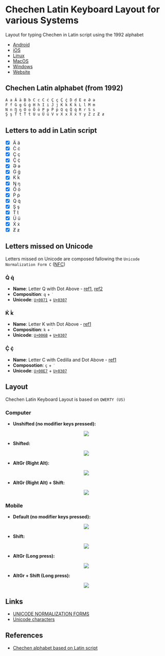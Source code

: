 # Chechen Latin Keyboard Layout for various Systems

Layout for typing Chechen in Latin script using the 1992 alphabet

- [Android](./android)
- [iOS](./ios)
- [Linux](./linux)
- [MacOS](./macos)
- [Windows](./windows)
- [Website](./website)

## Chechen Latin alphabet (from 1992)
```markdown
A a Ä ä B b C c Ċ ċ Ç ç Ç̇ ç̇ D d E e Ə ə
F f G g Ġ ġ H h I i J j K k K̇ k̇ L l M m
N n Ŋ ŋ O o Ö ö P p Ṗ ṗ Q q Q̇ q̇ R r S s
Ş ş T t Ṫ ṫ U u Ü ü V v X x Ẋ ẋ Y y Z z Ƶ ƶ
```

## Letters to add in Latin script
- [x] Ä ä
- [x] Ċ ċ
- [x] Ç ç
- [x] Ç̇ ç̇
- [x] Ə ə
- [x] Ġ ġ
- [x] K̇ k̇
- [x] Ŋ ŋ
- [x] Ö ö
- [x] Ṗ ṗ
- [x] Q̇ q̇
- [x] Ş ş
- [x] Ṫ ṫ
- [x] Ü ü
- [x] Ẋ ẋ
- [x] Ƶ ƶ

## Letters missed on Unicode
Letters missed on Unicode are composed fallowing the `Unicode Normalization Form C` ([NFC](https://unicode.org/reports/tr15/#:~:text=Normalization%20Form%20C%20uses%20canonical,already%20in%20Normalization%20Form%20C.)) 

### Q̇ q̇
- **Name**: Letter Q with Dot Above - [ref1](http://www.personal.psu.edu/ejp10/blogs/gotunicode/2008/11/glyph-du-jour-thermodynamic-q-.html#:~:text=It's%20a%20capital%20Q%20with,these%20DO%20exist%20in%20Unicode), [ref2](https://fr.wikipedia.org/wiki/Q%CC%87)
- **Composition**: `q` + `̇`
- **Unicode**: [`U+0071`](https://www.compart.com/en/unicode/U+0071) + [`U+0307`](https://www.compart.com/en/unicode/U+0307)

### K̇ k̇
- **Name**: Letter K with Dot Above - [ref1](https://fr.wikipedia.org/wiki/K%CC%87)
- **Composition**: `k` + `̇`
- **Unicode**: [`U+006B`](https://www.compart.com/en/unicode/U+006B) + [`U+0307`](https://www.compart.com/en/unicode/U+0307)

### Ç̇ ç̇
- **Name**: Letter C with Cedilla and Dot Above - [ref1](https://fr.wikipedia.org/wiki/%C3%87%CC%87)
- **Composotion**: `ç` + `̇`
- **Unicode**: [`U+00E7`](https://www.compart.com/en/unicode/U+00E7) + [`U+0307`](https://www.compart.com/en/unicode/U+0307)


## Layout
Chechen Latin Keyboard Layout is based on `QWERTY (US)`

### Computer

- **Unshifted (no modifier keys pressed):**
<p align="center">
   <img src="https://i.imgur.com/0d1jSse.png"/>
</p>

- **Shifted:**
<p align="center">
   <img src="https://i.imgur.com/cpZCkbK.png"/>
</p>

- **AltGr (Right Alt):**
<p align="center">
   <img src="https://i.imgur.com/Ea9A3xB.png"/>
</p>

- **AltGr (Right Alt) + Shift:**
<p align="center">
   <img src="https://i.imgur.com/dE5t0CJ.png"/>
</p>

### Mobile

- **Default (no modifier keys pressed):**
<p align="center">
   <img src="https://i.imgur.com/96KLwyN.png"/>
</p>

- **Shift:**
<p align="center">
   <img src="https://i.imgur.com/5kGKl2B.png"/>
</p>

- **AltGr (Long press):**
<p align="center">
   <img src="https://i.imgur.com/5AXGbRK.png"/>
</p>

- **AltGr + Shift (Long press):**
<p align="center">
   <img src="https://i.imgur.com/2b5Z4fU.png"/>
</p>

## Links
- [UNICODE NORMALIZATION FORMS](https://unicode.org/reports/tr15/)
- [Unicode characters](https://www.compart.com/en/unicode/)

## References
- [Chechen alphabet based on Latin script](https://vk.com/noxmott?w=wall-69239228_12459)
